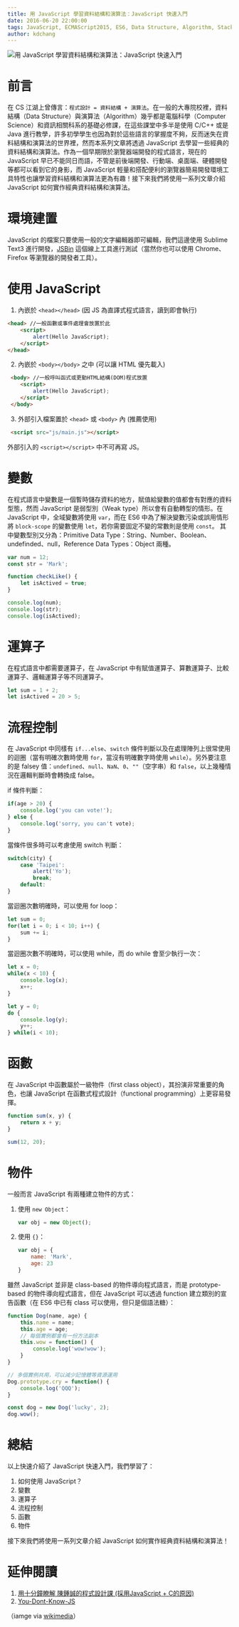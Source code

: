 ```yaml
---
title: 用 JavaScript 學習資料結構和演算法：JavaScript 快速入門
date: 2016-06-20 22:00:00
tags: JavaScript, ECMAScript2015, ES6, Data Structure, Algorithm, Stack, 資料結構, 演算法 
author: kdchang
---
```


![用 JavaScript 學習資料結構和演算法：JavaScript 快速入門](javascript.png)

# 前言
在 CS 江湖上曾傳言：`程式設計 = 資料結構 + 演算法`。在一般的大專院校裡，資料結構（Data Structure）與演算法（Algorithm）幾乎都是電腦科學（Computer Science）和資訊相關科系的基礎必修課，在這些課堂中多半是使用 C/C++ 或是 Java 進行教學，許多初學學生也因為對於這些語言的掌握度不夠，反而迷失在資料結構和演算法的世界裡，然而本系列文章將透過 JavaScript 去學習一些經典的資料結構和演算法。作為一個早期限於瀏覽器端開發的程式語言，現在的 JavaScript 早已不能同日而語，不管是前後端開發、行動端、桌面端、硬體開發等都可以看到它的身影，而 JavaScript 輕量和搭配便利的瀏覽器簡易開發環境工具特性也讓學習資料結構和演算法更為有趣！接下來我們將使用一系列文章介紹 JavaScript 如何實作經典資料結構和演算法。

# 環境建置
JavaScript 的檔案只要使用一般的文字編輯器即可編輯，我們這邊使用 Sublime Text3 進行開發，[JSBin](https://jsbin.com/) 這個線上工具進行測試（當然你也可以使用 Chrome、Firefox 等瀏覽器的開發者工具）。

# 使用 JavaScript 

1. 內嵌於 `<head></head>` (因 JS 為直譯式程式語言，讀到即會執行)

```html
<head> //一般函數或事件處理會放置於此
	<script>
		alert(Hello JavaScript);
	</script>
</head>
```

2. 內嵌於 `<body></body>` 之中 (可以讓 HTML 優先載入)

```html
 <body> //一般呼叫函式或更動HTML結構(DOM)程式放置
	<script>
		alert(Hello JavaScript);
	</script>
 </body>
```

3. 外部引入檔案置於 `<head>` 或 `<body>` 內 (推薦使用)

```html
 <script src="js/main.js"></script>
```

外部引入的 `<script></script>` 中不可再寫 JS。

# 變數
在程式語言中變數是一個暫時儲存資料的地方，賦值給變數的值都會有對應的資料型態，然而 JavaScript 是弱型別（Weak type）所以會有自動轉型的情形。在 JavaScript 中，全域變數將使用 `var`，而在 ES6 中為了解決變數污染或誤用情形將 `block-scope` 的變數使用 `let`，若你需要固定不變的常數則是使用 `const`。 其中變數型別又分為：Primitive Data Type：String、Number、Boolean、undefinded、null，Reference Data Types：Object 兩種。

```javascript
var num = 12;
const str = 'Mark';

function checkLike() {
	let isActived = true;
}

console.log(num);
console.log(str);
console.log(isActived);
```

# 運算子
在程式語言中都需要運算子，在 JavaScript 中有賦值運算子、算數運算子、比較運算子、邏輯運算子等不同運算子。

```javascript
let sum = 1 + 2;
let isActived = 20 > 5;
```

# 流程控制
在 JavaScript 中同樣有 `if...else`、`switch` 條件判斷以及在處理陣列上很常使用的迴圈（當有明確次數時使用 `for`，當沒有明確數字時使用 `while`）。另外要注意的是 falsey 值：`undefined`、`null`、`NaN`、`0`、`""`（空字串）和 `false`，以上幾種情況在邏輯判斷時會轉換成 false。

if 條件判斷：

```javascript
if(age > 20) {
	console.log('you can vote!');
} else {
	console.log('sorry, you can't vote);
}
```

當條件很多時可以考慮使用 switch 判斷：

```javascript
switch(city) {
	case 'Taipei':
		alert('Yo');
		break;
	default:
}
```

當迴圈次數明確時，可以使用 for loop：

```javascript
let sum = 0;
for(let i = 0; i < 10; i++) {
	sum += i;
}

```

當迴圈次數不明確時，可以使用 while，而 do while 會至少執行一次：

```javascript
let x = 0;
while(x < 10) {
	console.log(x);
	x++;
}

let y = 0;
do {
	console.log(y);
	y++;	
} while(i < 10);
```

# 函數
在 JavaScript 中函數屬於一級物件（first class object），其扮演非常重要的角色，也讓 JavaScript 在函數式程式設計（functional programming）上更容易發揮。

```javascript
function sum(x, y) {
	return x + y;
}

sum(12, 20);
```

# 物件
一般而言 JavaScript 有兩種建立物件的方式：

1. 使用 `new Object`：

	```javascript
	var obj = new Object();
	```

2. 使用 `{}`：

	```javascript
	var obj = {
		name: 'Mark',
		age: 23
	}
	``` 

雖然 JavaScript 並非是 class-based 的物件導向程式語言，而是 prototype-based 的物件導向程式語言，但在 JavaScript 可以透過 function 建立類別的宣告函數（在 ES6 中已有 class 可以使用，但只是個語法糖）：

```javascript
function Dog(name, age) {
	this.name = name;
	this.age = age;
	// 每個實例都會有一份方法副本
	this.wow = function() {
		console.log('wow!wow');
	}
}

// 多個實例共用，可以減少記憶體等資源運用
Dog.prototype.cry = function() {
	console.log('QQQ');
}

const dog = new Dog('lucky', 2);
dog.wow();
```

# 總結
以上快速介紹了 JavaScript 快速入門，我們學習了：

1. 如何使用 JavaScript？
2. 變數
3. 運算子
4. 流程控制
5. 函數
6. 物件

接下來我們將使用一系列文章介紹 JavaScript 如何實作經典資料結構和演算法！

# 延伸閱讀
1. [用十分鐘瞭解 陳鍾誠的程式設計課 (採用JavaScript + C的原因)](http://www.slideshare.net/ccckmit/javascript-c)
2. [You-Dont-Know-JS](https://github.com/getify/You-Dont-Know-JS)

（iamge via [wikimedia](https://upload.wikimedia.org/wikipedia/commons/thumb/9/99/Unofficial_JavaScript_logo_2.svg/2000px-Unofficial_JavaScript_logo_2.svg.png)）
